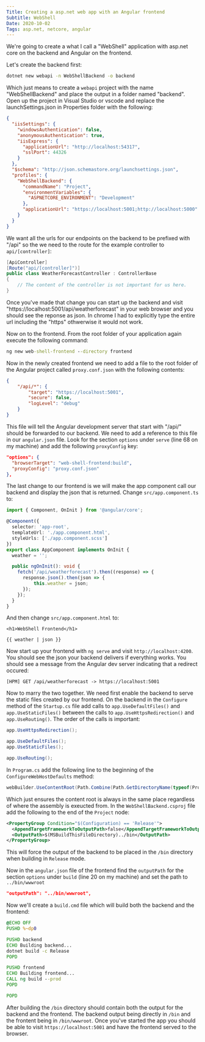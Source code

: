 ```yaml
---
Title: Creating a asp.net web app with an Angular frontend
Subtitle: WebShell
Date: 2020-10-02
Tags: asp.net, netcore, angular
---
```


We're going to create a what I call a "WebShell" application with asp.net core on the backend and Angular on the
frontend.

<!--more-->

Let's create the backend first:

```bat
dotnet new webapi -n WebShellBackend -o backend
```

Which just means to create a `webapi` project with the name "WebShellBackend" and place the output in a folder named
"backend". Open up the project in Visual Studio or vscode and replace the launchSettings.json in Properties folder with
the following:

```json
{
  "iisSettings": {
    "windowsAuthentication": false,
    "anonymousAuthentication": true,
    "iisExpress": {
      "applicationUrl": "http://localhost:54317",
      "sslPort": 44326
    }
  },
  "$schema": "http://json.schemastore.org/launchsettings.json",
  "profiles": {
    "WebShellBackend": {
      "commandName": "Project",
      "environmentVariables": {
        "ASPNETCORE_ENVIRONMENT": "Development"
      },
      "applicationUrl": "https://localhost:5001;http://localhost:5000"
    }
  }
}
```

We want all the urls for our endpoints on the backend to be prefixed with "/api" so the we need to the route for the
example controller to `api/[controller]`:

```csharp
[ApiController]
[Route("api/[controller]")]
public class WeatherForecastController : ControllerBase
{
    // The content of the controller is not important for us here.
}
```

Once you've made that change you can start up the backend and visit "https://localhost:5001/api/weatherforecast" in
your web browser and you should see the reponse as json. In chrome I had to explicitly type the entire url including
the "https" othwerwise it would not work.

Now on to the frontend. From the root folder of your application again execute the following command:

```bat
ng new web-shell-frontend --directory frontend
```

Now in the newly created frontend we need to add a file to the root folder of the Angular project called
`proxy.conf.json` with the following contents:

```json
{
    "/api/*": {
        "target": "https://localhost:5001",
        "secure": false,
        "logLevel": "debug"
    }
}
```

This file will tell the Angular development server that start with "/api/" should be forwarded to our backend. We need
to add a reference to this file in our `angular.json` file. Look for the section `options` under `serve` (line 68
on my machine) and add the following `proxyConfig` key:

```json
"options": {
  "browserTarget": "web-shell-frontend:build",
  "proxyConfig": "proxy.conf.json"
},
```

The last change to our frontend is we will make the app component call our backend and display the json that is
returned. Change `src/app.component.ts` to:

```ts
import { Component, OnInit } from '@angular/core';

@Component({
  selector: 'app-root',
  templateUrl: './app.component.html',
  styleUrls: ['./app.component.scss']
})
export class AppComponent implements OnInit {
  weather = '';

  public ngOnInit(): void {
    fetch('/api/weatherforecast').then((response) => {
      response.json().then(json => {
          this.weather = json;
      });
    });
  }
}
```

And then change `src/app.component.html` to:

```
<h1>WebShell Frontend</h1>

{{ weather | json }}
```

Now start up your frontend with `ng serve` and visit `http://localhost:4200`. You should see the json your backend
delivers if everything works. You should see a message from the Angular dev server indicating that a redirect occured:

```
[HPM] GET /api/weatherforecast -> https://localhost:5001
```

Now to marry the two together. We need first enable the backend to serve the static files created by our frontend. On
the backend in the `Configure` method of the `Startup.cs` file add calls to `app.UseDefaultFiles()` and
`app.UseStaticFiles()` between the calls to `app.UseHttpsRedirection()` and `app.UseRouting()`. The order of the calls
is important:

```csharp
app.UseHttpsRedirection();

app.UseDefaultFiles();
app.UseStaticFiles();

app.UseRouting();
```

In `Program.cs` add the following line to the beginning of the `ConfigureWebHostDefaults` method:

```csharp
webBuilder.UseContentRoot(Path.Combine(Path.GetDirectoryName(typeof(Program).Assembly.Location)));
```

Which just ensures the content root is always in the same place regardless of where the assembly is exeucted from. In
the `WebShellBackend.csproj` file add the following to the end of the `Project` node:

```xml
<PropertyGroup Condition="$(Configuration) == 'Release'">
  <AppendTargetFrameworkToOutputPath>false</AppendTargetFrameworkToOutputPath>
  <OutputPath>$(MSBuildThisFileDirectory)../bin</OutputPath>
</PropertyGroup>
```

This will force the output of the backend to be placed in the `/bin` directory when building in `Release` mode.

Now in the `angular.json` file of the frontend find the `outputPath` for the section `options` under `build` (line
20 on my machine) and set the path to `../bin/wwwroot`

```json
"outputPath": "../bin/wwwroot",
```

Now we'll create a `build.cmd` file which will build both the backend and the frontend:

```bat
@ECHO OFF
PUSHD %~dp0

PUSHD backend
ECHO Building backend...
dotnet build -c Release
POPD

PUSHD frontend
ECHO Building frontend...
CALL ng build --prod
POPD

POPD
```

After building the `/bin` directory should contain both the output for the backend and the frontend. The backend
output being directly in `/bin` and the frontent being in `/bin/wwwroot`. Once you've started the app you should be
able to visit `https://localhost:5001` and have the frontend served to the browser.


